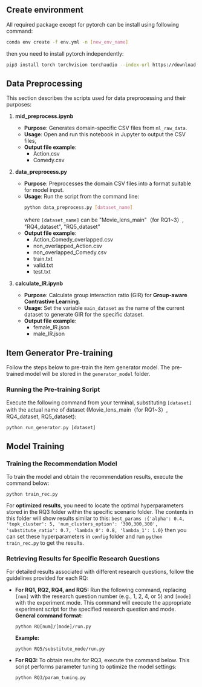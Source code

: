 ## Create environment
All required package except for pytorch can be install using following command:
```bash
conda env create -f env.yml -n [new_env_name]
```
then you need to install pytorch independently:
```bash
pip3 install torch torchvision torchaudio --index-url https://download.pytorch.org/whl/cu118
```
## Data Preprocessing

This section describes the scripts used for data preprocessing and their purposes:

1. **mid_preprocess.ipynb**
   - **Purpose**: Generates domain-specific CSV files from `ml_raw_data`.
   - **Usage**: Open and run this notebook in Jupyter to output the CSV files, 
   - **Output file example**: 
       - Action.csv
       - Comedy.csv

2. **data_preprocess.py**
   - **Purpose**: Preprocesses the domain CSV files into a format suitable for model input.
   - **Usage**: Run the script from the command line:
     ```bash
     python data_preprocess.py [dataset_name]
     ```
        where `[dataset_name]` can be "Movie_lens_main"（for RQ1~3）, "RQ4_dataset", "RQ5_dataset"
    - **Output file example**: 
        - Action_Comedy_overlapped.csv
        - non_overlapped_Action.csv
        - non_overlapped_Comedy.csv
        - train.txt
        - valid.txt
        - test.txt
3. **calculate_IR.ipynb**
    - **Purpose**: Calculate group interaction ratio (GIR) for **Group-aware Contrastive Learning**.
   - **Usage**: Set the variable `main_dataset` as the name of the current dataset to generate GIR for the specific dataset.
   - **Output file example**: 
       - female_IR.json
       - male_IR.json



## Item Generator Pre-training

Follow the steps below to pre-train the item generator model. The pre-trained model will be stored in the `generator_model` folder.

### Running the Pre-training Script

Execute the following command from your terminal, substituting `[dataset]` with the actual name of dataset (Movie_lens_main（for RQ1~3）, RQ4_dataset, RQ5_dataset):

```
python run_generator.py [dataset] 
```


## Model Training


### Training the Recommendation Model

To train the model and obtain the recommendation results, execute the command below:

```
python train_rec.py
```
For **optimized results**, you need to locate the optimal hyperparameters stored in the RQ3 folder within the specific scenario folder. The contents in this folder will show results similar to this:
`best_params :{'alpha': 0.4, 'topk_cluster': 5, 'num_clusters_option': '300,300,300', 'substitute_ratio': 0.7, 'lambda_0': 0.8, 'lambda_1': 1.0}`
then you can set these hyperparameters in `config` folder and run `python train_rec.py` to get the results.
### Retrieving Results for Specific Research Questions

For detailed results associated with different research questions, follow the guidelines provided for each RQ:
* **For RQ1, RQ2, RQ4, and RQ5:**
Run the following command, replacing `[num]` with the research question number (e.g., 1, 2, 4, or 5) and `[mode]` with the experiment mode. This command will execute the appropriate experiment script for the specified research question and mode.
 **General command format:**
    ```
    python RQ[num]/[mode]/run.py
    ```
    **Example:**
    ```
    python RQ5/substitute_mode/run.py
    ```
   
* **For RQ3:**
 To obtain results for RQ3, execute the command below. This script performs parameter tuning to optimize the model settings:
    ```
    python RQ3/param_tuning.py
    ```